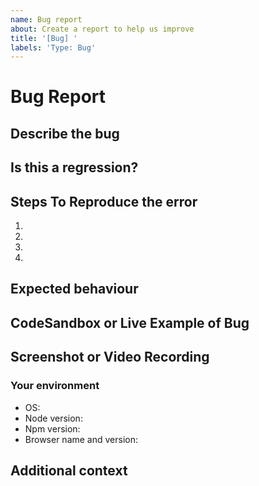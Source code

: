 ```yaml
---
name: Bug report
about: Create a report to help us improve
title: '[Bug] '
labels: 'Type: Bug'
---
```


# **Bug Report**

## **Describe the bug**

<!-- A clear and concise description of what the bug is. -->

## **Is this a regression?**

<!-- Did this behaviour used to work in the previous version? -->
<!-- Yes, the previous version in which this bug was not present was: ... -->

## **Steps To Reproduce the error**

<!-- Write the steps to reproduce the error (add or remove as many steps as needed)-->

1.
2.
3.
4.

## **Expected behaviour**

<!-- A clear and concise description of what you expected to happen. -->

## **CodeSandbox or Live Example of Bug**

<!-- If applicable, show the bug. -->

## **Screenshot or Video Recording**

<!-- If applicable, add screenshots or videos to help explain your problem. -->


### **Your environment**

<!-- use all the applicable bulleted list element for this specific issue,
and remove all the bulleted list elements that are not relevant for this issue. -->

- OS: <!--[e.g. Ubuntu 5.4.0-26-generic x86_64 / Windows 1904 ...]-->
- Node version:
- Npm version:
- Browser name and version:


## **Additional context**

<!-- Add any other context or additional information about the problem here.-->
